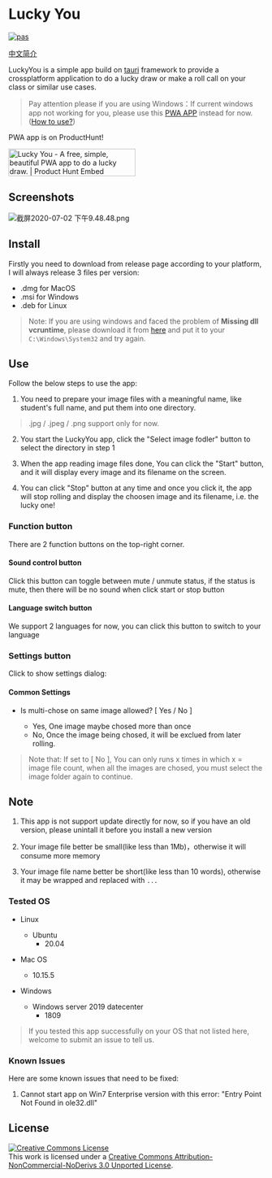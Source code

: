 # Lucky You

[![pas](https://img.shields.io/static/v1?&message=ProgressiveApp.Store&color=74b9ff&style=flat&label=Follow%20Lucky%20You%20at)](https://progressiveapp.store/pwa/Lucky-You)

[中文简介](README_cn.md)

LuckyYou is a simple app build on [tauri](https://github.com/tauri-apps/tauri) framework to provide a crossplatform application to do a lucky draw or make a roll call on your class or similar use cases.

> Pay attention please if you are using Windows：If current windows app not working for you, please use this [PWA APP](https://luckyyou.netlify.app) instead for now.([How to use?](https://github.com/jwenjian/lucky-you/wiki/PWA-App))

PWA app is on ProductHunt!

<a href="https://www.producthunt.com/posts/lucky-you?utm_source=badge-featured&utm_medium=badge&utm_souce=badge-lucky-you" target="_blank"><img src="https://api.producthunt.com/widgets/embed-image/v1/featured.svg?post_id=219757&theme=light" alt="Lucky You - A free, simple, beautiful PWA app to do a lucky draw. | Product Hunt Embed" style="width: 250px; height: 54px;" width="250px" height="54px" /></a>


## Screenshots

![截屏2020-07-02 下午9.48.48.png](https://i.loli.net/2020/07/02/YdMAVhbyqBIuS19.png)

## Install

Firstly you need to download from release page according to your platform, I will always release 3 files per version:

- .dmg for MacOS
- .msi for Windows
- .deb for Linux

> Note: If you are using windows and faced the problem of **Missing dll vcruntime**, please download it from [here](https://cn.dll-files.com/vcruntime140_1.dll.html) and put it to your `C:\Windows\System32` and try again.

## Use

Follow the below steps to use the app:

1. You need to prepare your image files with a meaningful name, like student's full name, and put them into one directory.

> .jpg / .jpeg / .png support only for now.

2. You start the LuckyYou app, click the "Select image fodler" button to select the directory in step 1

3. When the app reading image files done, You can click the "Start" button, and it will display every image and its filename on the screen.

4. You can click "Stop" button at any time and once you click it, the app will stop rolling and display the choosen image and its filename, i.e. the lucky one!


### Function button

There are 2 function buttons on the top-right corner.

#### Sound control button

Click this button can toggle between mute / unmute status, if the status is mute, then there will be no sound when click start or stop button

#### Language switch button

We support 2 languages for now, you can click this button to switch to your language

### Settings button

Click to show settings dialog:

#### Common Settings

- Is multi-chose on same image allowed? [ Yes / No ]

  - Yes, One image maybe chosed more than once
  - No, Once the image being chosed, it will be exclued from later rolling.

> Note that: If set to [ No ], You can only runs x times in which x = image file count, when all the images are chosed, you must select the image folder again to continue.


## Note

1. This app is not support update directly for now, so if you have an old version, please unintall it before you install a new version

2. Your image file better be small(like less than 1Mb)，otherwise it will consume more memory

3. Your image file name better be short(like less than 10 words), otherwise it may be wrapped and replaced with `...`

### Tested OS

- Linux
  - Ubuntu
    - 20.04

- Mac OS
  - 10.15.5

- Windows
  - Windows server 2019 datecenter
    - 1809

> If you tested this app successfully on your OS that not listed here, welcome to submit an issue to tell us.

### Known Issues 

Here are some known issues that need to be fixed:

1. Cannot start app on Win7 Enterprise version with this error: "Entry Point Not Found in ole32.dll"

## License

<a rel="license" href="http://creativecommons.org/licenses/by-nc-nd/3.0/"><img alt="Creative Commons License" style="border-width:0" src="https://i.creativecommons.org/l/by-nc-nd/3.0/88x31.png" /></a><br />This work is licensed under a <a rel="license" href="http://creativecommons.org/licenses/by-nc-nd/3.0/">Creative Commons Attribution-NonCommercial-NoDerivs 3.0 Unported License</a>.
